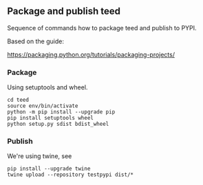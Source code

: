 ## Package and publish teed

Sequence of commands how to package teed and publish to PYPI.

Based on the guide:

https://packaging.python.org/tutorials/packaging-projects/

### Package

Using setuptools and wheel.

```shell
cd teed
source env/bin/activate
python -m pip install --upgrade pip
pip install setuptools wheel
python setup.py sdist bdist_wheel
```

### Publish

We're using twine, see 

```shell
pip install --upgrade twine
twine upload --repository testpypi dist/*
```

